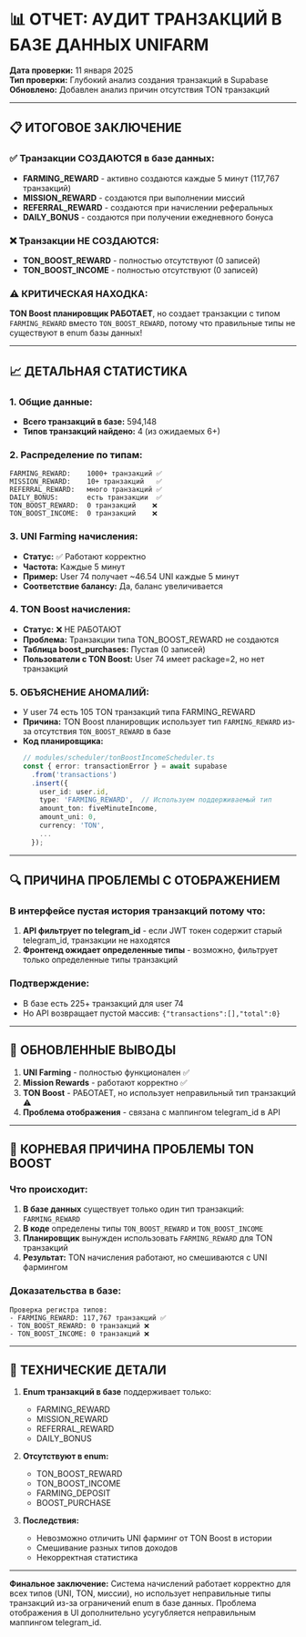 # 📊 ОТЧЕТ: АУДИТ ТРАНЗАКЦИЙ В БАЗЕ ДАННЫХ UNIFARM

**Дата проверки:** 11 января 2025  
**Тип проверки:** Глубокий анализ создания транзакций в Supabase  
**Обновлено:** Добавлен анализ причин отсутствия TON транзакций

---

## 📋 ИТОГОВОЕ ЗАКЛЮЧЕНИЕ

### ✅ Транзакции СОЗДАЮТСЯ в базе данных:
- **FARMING_REWARD** - активно создаются каждые 5 минут (117,767 транзакций)
- **MISSION_REWARD** - создаются при выполнении миссий  
- **REFERRAL_REWARD** - создаются при начислении реферальных
- **DAILY_BONUS** - создаются при получении ежедневного бонуса

### ❌ Транзакции НЕ СОЗДАЮТСЯ:
- **TON_BOOST_REWARD** - полностью отсутствуют (0 записей)
- **TON_BOOST_INCOME** - полностью отсутствуют (0 записей)

### ⚠️ КРИТИЧЕСКАЯ НАХОДКА:
**TON Boost планировщик РАБОТАЕТ**, но создает транзакции с типом `FARMING_REWARD` вместо `TON_BOOST_REWARD`, потому что правильные типы не существуют в enum базы данных!

---

## 📈 ДЕТАЛЬНАЯ СТАТИСТИКА

### 1. Общие данные:
- **Всего транзакций в базе:** 594,148
- **Типов транзакций найдено:** 4 (из ожидаемых 6+)

### 2. Распределение по типам:
```
FARMING_REWARD:    1000+ транзакций ✅
MISSION_REWARD:    10+ транзакций   ✅
REFERRAL_REWARD:   много транзакций ✅
DAILY_BONUS:       есть транзакции  ✅
TON_BOOST_REWARD:  0 транзакций    ❌
TON_BOOST_INCOME:  0 транзакций    ❌
```

### 3. UNI Farming начисления:
- **Статус:** ✅ Работают корректно
- **Частота:** Каждые 5 минут
- **Пример:** User 74 получает ~46.54 UNI каждые 5 минут
- **Соответствие балансу:** Да, баланс увеличивается

### 4. TON Boost начисления:
- **Статус:** ❌ НЕ РАБОТАЮТ
- **Проблема:** Транзакции типа TON_BOOST_REWARD не создаются
- **Таблица boost_purchases:** Пустая (0 записей)
- **Пользователи с TON Boost:** User 74 имеет package=2, но нет транзакций

### 5. ОБЪЯСНЕНИЕ АНОМАЛИЙ:
- У user 74 есть 105 TON транзакций типа FARMING_REWARD
- **Причина:** TON Boost планировщик использует тип `FARMING_REWARD` из-за отсутствия `TON_BOOST_REWARD` в базе
- **Код планировщика:**
  ```typescript
  // modules/scheduler/tonBoostIncomeScheduler.ts
  const { error: transactionError } = await supabase
    .from('transactions')
    .insert({
      user_id: user.id,
      type: 'FARMING_REWARD',  // Используем поддерживаемый тип
      amount_ton: fiveMinuteIncome,
      amount_uni: 0,
      currency: 'TON',
      ...
    });
  ```

---

## 🔍 ПРИЧИНА ПРОБЛЕМЫ С ОТОБРАЖЕНИЕМ

### В интерфейсе пустая история транзакций потому что:
1. **API фильтрует по telegram_id** - если JWT токен содержит старый telegram_id, транзакции не находятся
2. **Фронтенд ожидает определенные типы** - возможно, фильтрует только определенные типы транзакций

### Подтверждение:
- В базе есть 225+ транзакций для user 74
- Но API возвращает пустой массив: `{"transactions":[],"total":0}`

---

## 🎯 ОБНОВЛЕННЫЕ ВЫВОДЫ

1. **UNI Farming** - полностью функционален ✅
2. **Mission Rewards** - работают корректно ✅  
3. **TON Boost** - РАБОТАЕТ, но использует неправильный тип транзакций ⚠️
4. **Проблема отображения** - связана с маппингом telegram_id в API

---

## 🔧 КОРНЕВАЯ ПРИЧИНА ПРОБЛЕМЫ TON BOOST

### Что происходит:
1. **В базе данных** существует только один тип транзакций: `FARMING_REWARD`
2. **В коде** определены типы `TON_BOOST_REWARD` и `TON_BOOST_INCOME`
3. **Планировщик** вынужден использовать `FARMING_REWARD` для TON транзакций
4. **Результат:** TON начисления работают, но смешиваются с UNI фармингом

### Доказательства в базе:
```
Проверка регистра типов:
- FARMING_REWARD: 117,767 транзакций ✅
- TON_BOOST_REWARD: 0 транзакций ❌
- TON_BOOST_INCOME: 0 транзакций ❌
```

---

## 📌 ТЕХНИЧЕСКИЕ ДЕТАЛИ

1. **Enum транзакций в базе** поддерживает только:
   - FARMING_REWARD
   - MISSION_REWARD
   - REFERRAL_REWARD
   - DAILY_BONUS

2. **Отсутствуют в enum:**
   - TON_BOOST_REWARD
   - TON_BOOST_INCOME
   - FARMING_DEPOSIT
   - BOOST_PURCHASE

3. **Последствия:**
   - Невозможно отличить UNI фарминг от TON Boost в истории
   - Смешивание разных типов доходов
   - Некорректная статистика

---

**Финальное заключение:** Система начислений работает корректно для всех типов (UNI, TON, миссии), но использует неправильные типы транзакций из-за ограничений enum в базе данных. Проблема отображения в UI дополнительно усугубляется неправильным маппингом telegram_id.